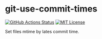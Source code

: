 # git-use-commit-times

[![GitHub Actions Status](https://github.com/srz-zumix/git-use-commit-times/workflows/GitHub%20Actions/badge.svg?branch=master)](https://github.com/srz-zumix/git-use-commit-times/actions?query=workflow%3A%22GitHub+Actions%22)
[![MIT License](https://img.shields.io/badge/license-MIT-blue.svg)](https://opensource.org/licenses/MIT)

Set files mtime by lates commit time.
